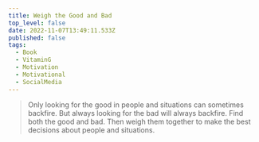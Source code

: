 ```yaml
---
title: Weigh the Good and Bad
top_level: false
date: 2022-11-07T13:49:11.533Z
published: false
tags:
  - Book
  - VitaminG
  - Motivation
  - Motivational
  - SocialMedia
---
```

> Only looking for the good in people and situations can sometimes backfire. But always looking for the bad will always backfire. Find both the good and bad. Then weigh them together to make the best decisions about people and situations.